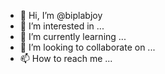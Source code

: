 - 👋 Hi, I’m @biplabjoy
- 👀 I’m interested in ...
- 🌱 I’m currently learning ...
- 💞️ I’m looking to collaborate on ...
- 📫 How to reach me ...

<!---
biplabjoy/biplabjoy is a ✨ special ✨ repository because its `README.md` (this file) appears on your GitHub profile.
You can click the Preview link to take a look at your changes.
--->
